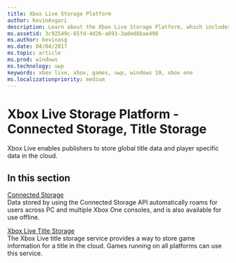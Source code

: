 ```yaml
---
title: Xbox Live Storage Platform
author: KevinAsgari
description: Learn about the Xbox Live Storage Platform, which includes Connected Storage and Title Storage.
ms.assetid: 3c92549c-65fd-4d26-a693-3aded8bae498
ms.author: kevinasg
ms.date: 04/04/2017
ms.topic: article
ms.prod: windows
ms.technology: uwp
keywords: xbox live, xbox, games, uwp, windows 10, xbox one
ms.localizationpriority: medium
---
```


# Xbox Live Storage Platform - Connected Storage, Title Storage

Xbox Live enables publishers to store global title data and player specific data in the cloud.

## In this section

[Connected Storage](connected-storage/connected-storage-technical-overview.md)  
Data stored by using the Connected Storage API automatically roams for users across PC and multiple Xbox One consoles, and is also available for use offline.

[Xbox Live Title Storage](xbox-live-title-storage/xbox-live-title-storage.md)  
The Xbox Live title storage service provides a way to store game information for a title in the cloud. Games running on all platforms can use this service.

